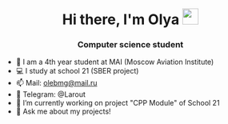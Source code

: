 <h1 align="center">Hi there, I'm Olya 
<img src="https://github.com/blackcater/blackcater/raw/main/images/Hi.gif" height="32"/></h1>
<h3 align="center">Computer science student</h3>

- 📖 I am a 4th year student at MAI (Moscow Aviation Institute)
- 💻 I study at school 21 (SBER project)
- 📫 Mail: olebmg@mail.ru
- 💬 Telegram: @Larout
- 🌱 I’m currently working on project "CPP Module" of School 21
- 💬 Ask me about my projects!

<!--
**JoFNash/JoFNash** is a ✨ _special_ ✨ repository because its `README.md` (this file) appears on your GitHub profile.

Here are some ideas to get you started:


- 😄 Pronouns: ...
- ⚡ Fun fact: ...
-->
